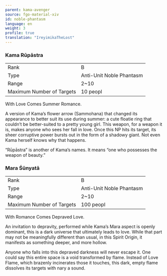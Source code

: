```yaml
---
parent: kama-avenger
source: fgo-material-xiv
id: noble-phantasm
language: en
weight: 3
profile: true
translation: "IreyimikaTheLost"
---
```


### Kama Rūpāstra

<table>
  <tr><td>Rank</td><td>B</td></tr>
  <tr><td>Type</td><td>Anti-Unit Noble Phantasm</td></tr>
  <tr><td>Range</td><td>2~10</td></tr>
  <tr><td>Maximum Number of Targets</td><td>10 peopl</td></tr>
</table>

With Love Comes Summer Romance.

A version of Kama’s flower arrow (Sammohana) that changed its appearance to better suit its use during summer: a cute floatie ring that couldn’t be better-suited to a pretty young girl. This weapon, for a weapon it is, makes anyone who sees her fall in love. Once this NP hits its target, its sheer corruptive power bursts out in the form of a shadowy giant. Not even Kama herself knows why that happens.

“Rūpāstra” is another of Kama’s names. It means “one who possesses the weapon of beauty.”

### Mara Śūnyatā

<table>
  <tr><td>Rank</td><td>B</td></tr>
  <tr><td>Type</td><td>Anti-Unit Noble Phantasm</td></tr>
  <tr><td>Range</td><td>2~10</td></tr>
  <tr><td>Maximum Number of Targets</td><td>100 peopl</td></tr>
</table>

With Romance Comes Depraved Love.

An invitation to depravity, performed while Kama’s Mara aspect is openly dominant, this is a dark universe that ultimately leads to love. While that part may not be meaningfully different than usual, in this Spirit Origin, it manifests as something deeper, and more hollow.

Anyone who falls into this depraved darkness will never escape it. One could say this entire space is a void transformed by flame. Instead of Love Flame, which brazenly incinerates those it touches, this dark, empty flame dissolves its targets with nary a sound.

